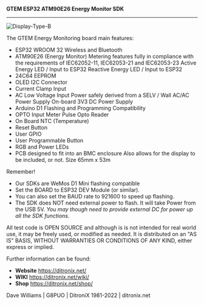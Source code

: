 **GTEM ESP32 ATM90E26 Energy Monitor SDK**

------------

![Display-Type-B](https://ditronix.net/wp-content/uploads/2022/11/GTEM-ESP32-ATM90E26-SDK-v1-2211-101-OLED-Test-1536x1112.jpg?raw=true)

The GTEM Energy Monitoring board main features:

- ESP32 WROOM 32
    Wireless and Bluetooth
- ATM90E26 (Energy Monitor)
    Metering features fully in compliance with the requirements of IEC62052-11, IEC62053-21 and IEC62053-23
    Active Energy LED / Input to ESP32
    Reactive Energy LED / Input to ESP32
- 24C64 EEPROM
- OLED I2C Connector
- Current Clamp Input
- AC Low Voltage Input
    Power safely derived from a SELV / Wall AC/AC Power Supply
    On-board 3V3 DC Power Supply
- Arduino D1 Flashing and Programming Compatibility
- OPTO Input
    Meter Pulse Opto Reader
- On Board NTC (Temperature)
- Reset Button
- User GPIO
- User Programmable Button
- RGB and Power LEDs
- PCB designed to fit into an BMC enclosure
    Also allows for the display to be included, or not.
    Size 65mm x 53m

Remember!
- Our SDKs are WeMos D1 Mini flashing compatible
- Set the BOARD to ESP32 DEV Module (or similar).
- You can also set the BAUD rate to 921600 to speed up flashing.
- The SDK does NOT need external power to flash.  It will take Power from the USB 5V.
*You may though need to provide external DC for power up all the SDK functions.*

All test code is OPEN SOURCE and although is is not intended for real world use, it may be freely used, or modified as needed.  It is distributed on an "AS IS" BASIS, WITHOUT WARRANTIES OR CONDITIONS OF ANY KIND, either express or implied.

Further information can be found:

- **Website** https://ditronix.net/
- **WIKI**  https://ditronix.net/wiki/
- **Shop**  https://ditronix.net/shop/

Dave Williams | G8PUO | DitroniX 1981-2022 | ditronix.net
